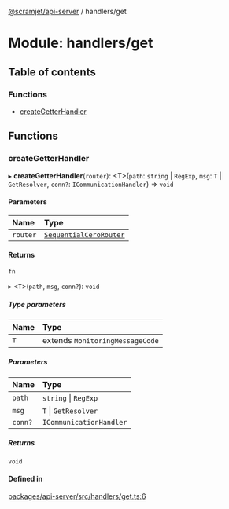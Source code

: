 [@scramjet/api-server](../README.md) / handlers/get

# Module: handlers/get

## Table of contents

### Functions

- [createGetterHandler](handlers_get.md#creategetterhandler)

## Functions

### createGetterHandler

▸ **createGetterHandler**(`router`): <T\>(`path`: `string` \| `RegExp`, `msg`: `T` \| `GetResolver`, `conn?`: `ICommunicationHandler`) => `void`

#### Parameters

| Name | Type |
| :------ | :------ |
| `router` | [`SequentialCeroRouter`](../interfaces/lib_definitions.SequentialCeroRouter.md) |

#### Returns

`fn`

▸ <`T`\>(`path`, `msg`, `conn?`): `void`

##### Type parameters

| Name | Type |
| :------ | :------ |
| `T` | extends `MonitoringMessageCode` |

##### Parameters

| Name | Type |
| :------ | :------ |
| `path` | `string` \| `RegExp` |
| `msg` | `T` \| `GetResolver` |
| `conn?` | `ICommunicationHandler` |

##### Returns

`void`

#### Defined in

[packages/api-server/src/handlers/get.ts:6](https://github.com/scramjet-cloud-platform/scramjet-csi-dev/blob/d294535a/packages/api-server/src/handlers/get.ts#L6)
